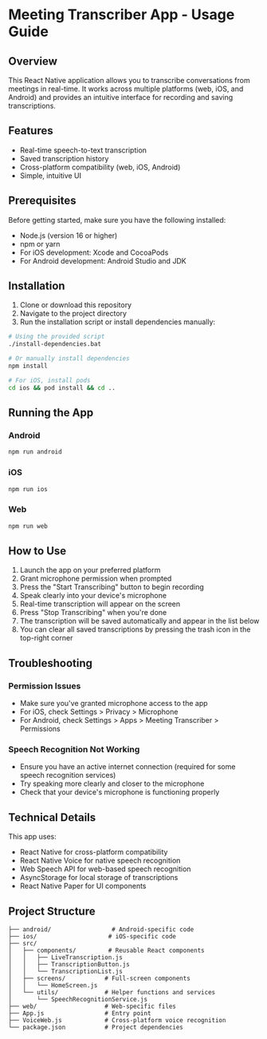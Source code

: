 # Meeting Transcriber App - Usage Guide

## Overview

This React Native application allows you to transcribe conversations from meetings in real-time. It works across multiple platforms (web, iOS, and Android) and provides an intuitive interface for recording and saving transcriptions.

## Features

- Real-time speech-to-text transcription
- Saved transcription history
- Cross-platform compatibility (web, iOS, Android)
- Simple, intuitive UI

## Prerequisites

Before getting started, make sure you have the following installed:

- Node.js (version 16 or higher)
- npm or yarn
- For iOS development: Xcode and CocoaPods
- For Android development: Android Studio and JDK

## Installation

1. Clone or download this repository
2. Navigate to the project directory
3. Run the installation script or install dependencies manually:

```bash
# Using the provided script
./install-dependencies.bat

# Or manually install dependencies
npm install

# For iOS, install pods
cd ios && pod install && cd ..
```

## Running the App

### Android

```bash
npm run android
```

### iOS

```bash
npm run ios
```

### Web

```bash
npm run web
```

## How to Use

1. Launch the app on your preferred platform
2. Grant microphone permission when prompted
3. Press the "Start Transcribing" button to begin recording
4. Speak clearly into your device's microphone
5. Real-time transcription will appear on the screen
6. Press "Stop Transcribing" when you're done
7. The transcription will be saved automatically and appear in the list below
8. You can clear all saved transcriptions by pressing the trash icon in the top-right corner

## Troubleshooting

### Permission Issues

- Make sure you've granted microphone access to the app
- For iOS, check Settings > Privacy > Microphone
- For Android, check Settings > Apps > Meeting Transcriber > Permissions

### Speech Recognition Not Working

- Ensure you have an active internet connection (required for some speech recognition services)
- Try speaking more clearly and closer to the microphone
- Check that your device's microphone is functioning properly

## Technical Details

This app uses:

- React Native for cross-platform compatibility
- React Native Voice for native speech recognition
- Web Speech API for web-based speech recognition
- AsyncStorage for local storage of transcriptions
- React Native Paper for UI components

## Project Structure

```
├── android/                 # Android-specific code
├── ios/                    # iOS-specific code
├── src/
│   ├── components/         # Reusable React components
│   │   ├── LiveTranscription.js
│   │   ├── TranscriptionButton.js
│   │   └── TranscriptionList.js
│   ├── screens/           # Full-screen components
│   │   └── HomeScreen.js
│   └── utils/             # Helper functions and services
│       └── SpeechRecognitionService.js
├── web/                   # Web-specific files
├── App.js                 # Entry point
├── VoiceWeb.js            # Cross-platform voice recognition
└── package.json           # Project dependencies
```
